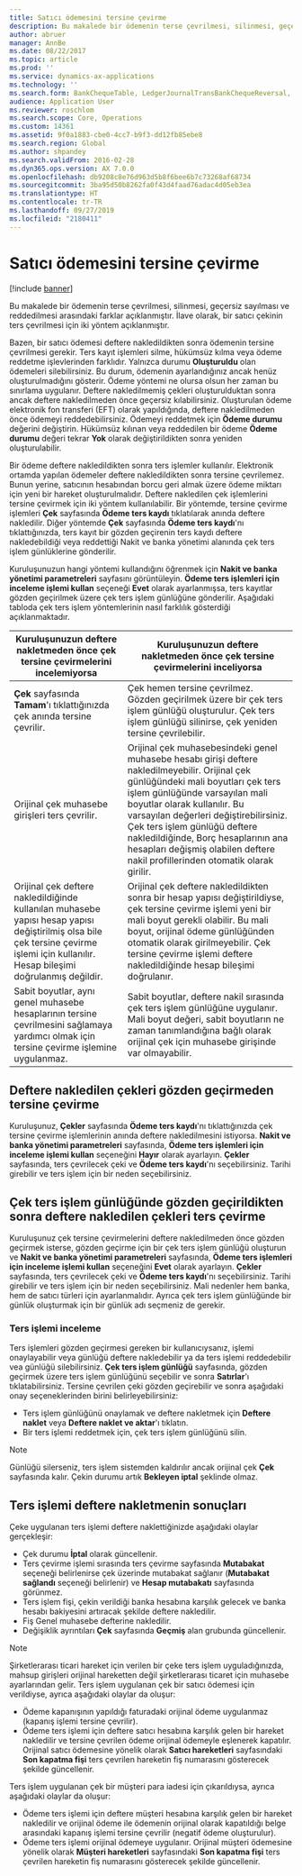 ```yaml
---
title: Satıcı ödemesini tersine çevirme
description: Bu makalede bir ödemenin terse çevrilmesi, silinmesi, geçersiz sayılması ve reddedilmesi arasındaki farklar açıklanmıştır. İlave olarak, bir satıcı çekinin ters çevrilmesi için iki yöntem açıklanmıştır.
author: abruer
manager: AnnBe
ms.date: 08/22/2017
ms.topic: article
ms.prod: ''
ms.service: dynamics-ax-applications
ms.technology: ''
ms.search.form: BankChequeTable, LedgerJournalTransBankChequeReversal, LedgerJournalTransVendPaym
audience: Application User
ms.reviewer: roschlom
ms.search.scope: Core, Operations
ms.custom: 14361
ms.assetid: 9f0a1883-cbe0-4cc7-b9f3-dd12fb85ebe8
ms.search.region: Global
ms.author: shpandey
ms.search.validFrom: 2016-02-28
ms.dyn365.ops.version: AX 7.0.0
ms.openlocfilehash: db9208c8e76d963d5b8f6bee6b7c73268af68734
ms.sourcegitcommit: 3ba95d50b8262fa0f43d4faad76adac4d05eb3ea
ms.translationtype: HT
ms.contentlocale: tr-TR
ms.lasthandoff: 09/27/2019
ms.locfileid: "2180411"
---
```

# <a name="reverse-a-vendor-payment"></a>Satıcı ödemesini tersine çevirme

[!include [banner](../includes/banner.md)]

Bu makalede bir ödemenin terse çevrilmesi, silinmesi, geçersiz sayılması ve reddedilmesi arasındaki farklar açıklanmıştır. İlave olarak, bir satıcı çekinin ters çevrilmesi için iki yöntem açıklanmıştır. 

Bazen, bir satıcı ödemesi deftere nakledildikten sonra ödemenin tersine çevrilmesi gerekir. Ters kayıt işlemleri silme, hükümsüz kılma veya ödeme reddetme işlevlerinden farklıdır. Yalnızca durumu **Oluşturuldu** olan ödemeleri silebilirsiniz. Bu durum, ödemenin ayarlandığınız ancak henüz oluşturulmadığını gösterir. Ödeme yöntemi ne olursa olsun her zaman bu sınırlama uygulanır. Deftere nakledilmemiş çekleri oluşturulduktan sonra ancak deftere nakledilmeden önce geçersiz kılabilirsiniz. Oluşturulan ödeme elektronik fon transferi (EFT) olarak yapıldığında, deftere nakledilmeden önce ödemeyi reddedebilirsiniz. Ödemeyi reddetmek için **Ödeme durumu** değerini değiştirin. Hükümsüz kılınan veya reddedilen bir ödeme **Ödeme durumu** değeri tekrar **Yok** olarak değiştirildikten sonra yeniden oluşturulabilir. 

Bir ödeme deftere nakledildikten sonra ters işlemler kullanılır. Elektronik ortamda yapılan ödemeler deftere nakledildikten sonra tersine çevrilemez. Bunun yerine, satıcının hesabından borcu geri almak üzere ödeme miktarı için yeni bir hareket oluşturulmalıdır. Deftere nakledilen çek işlemlerini tersine çevirmek için iki yöntem kullanılabilir. Bir yöntemde, tersine çevirme işlemleri **Çek** sayfasında **Ödeme ters kaydı** tıklatılarak anında deftere nakledilir. Diğer yöntemde **Çek** sayfasında **Ödeme ters kaydı**'nı tıklattığınızda, ters kayıt bir gözden geçirenin ters kaydı deftere nakledebildiği veya reddettiği Nakit ve banka yönetimi alanında çek ters işlem günlüklerine gönderilir. 

Kuruluşunuzun hangi yöntemi kullandığını öğrenmek için **Nakit ve banka yönetimi parametreleri** sayfasını görüntüleyin. **Ödeme ters işlemleri için inceleme işlemi kullan** seçeneği **Evet** olarak ayarlanmışsa, ters kayıtlar gözden geçirilmek üzere çek ters işlem günlüğüne gönderilir. Aşağıdaki tabloda çek ters işlem yöntemlerinin nasıl farklılık gösterdiği açıklanmaktadır.

| Kuruluşunuzun deftere nakletmeden önce çek tersine çevirmelerini incelemiyorsa                                                                                                                                  | Kuruluşunuzun deftere nakletmeden önce çek tersine çevirmelerini inceliyorsa                                                                                                                                                                                                                                                                                                                                                                     |
|-----------------------------------------------------------------------------------------------------------------------------------------------------------------------------------------------------|---------------------------------------------------------------------------------------------------------------------------------------------------------------------------------------------------------------------------------------------------------------------------------------------------------------------------------------------------------------------------------------------------------------------------------|
| **Çek** sayfasında **Tamam**'ı tıklattığınızda çek anında tersine çevrilir.                                                                                                                      | Çek hemen tersine çevrilmez. Gözden geçirilmek üzere bir çek ters işlem günlüğü oluşturulur. Çek ters işlem günlüğü silinirse, çek yeniden tersine çevrilebilir.                                                                                                                                                                                                                                                                |
| Orijinal çek muhasebe girişleri ters çevrilir.                                                                                                                                         | Orijinal çek muhasebesindeki genel muhasebe hesabı girişi deftere nakledilmeyebilir. Orijinal çek günlüğündeki mali boyutları çek ters işlem günlüğünde varsayılan mali boyutlar olarak kullanılır. Bu varsayılan değerleri değiştirebilirsiniz. Çek ters işlem günlüğü deftere nakledildiğinde, Borç hesaplarının ana hesapları değişmiş olabilen deftere nakil profillerinden otomatik olarak girilir. |
| Orijinal çek deftere nakledildiğinde kullanılan muhasebe yapısı hesap yapısı değiştirilmiş olsa bile çek tersine çevirme işlemi için kullanılır. Hesap bileşimi doğrulanmış değildir. | Orijinal çek deftere nakledildikten sonra bir hesap yapısı değiştirildiyse, çek tersine çevirme işlemi yeni bir mali boyut gerekli olabilir. Bu mali boyut, orijinal ödeme günlüğünden otomatik olarak girilmeyebilir. Çek tersine çevirme işlemi deftere nakledildiğinde hesap bileşimi doğrulanır.                                                                                                        |
| Sabit boyutlar, aynı genel muhasebe hesaplarının tersine çevrilmesini sağlamaya yardımcı olmak için tersine çevirme işlemine uygulanmaz.                                                                                      | Sabit boyutlar, deftere nakil sırasında çek ters işlem günlüğüne uygulanır. Mali boyut değeri, sabit boyutların ne zaman tanımlandığına bağlı olarak orijinal çek için muhasebe girişinde var olmayabilir.                                                                                                                                                                                                     |

## <a name="reverse-posted-checks-without-reviewing-them"></a>Deftere nakledilen çekleri gözden geçirmeden tersine çevirme
Kuruluşunuz, **Çekler** sayfasında **Ödeme ters kaydı**'nı tıklattığınızda çek tersine çevirme işlemlerinin anında deftere nakledilmesini istiyorsa. **Nakit ve banka yönetimi parametreleri** sayfasında, **Ödeme ters işlemleri için inceleme işlemi kullan** seçeneğini **Hayır** olarak ayarlayın. **Çekler** sayfasında, ters çevrilecek çeki ve **Ödeme ters kaydı**'nı seçebilirsiniz. Tarihi girebilir ve ters işlem için bir neden seçebilirsiniz.

## <a name="reverse-posted-checks-after-they-are-reviewed-in-the-check-reversal-journal"></a>Çek ters işlem günlüğünde gözden geçirildikten sonra deftere nakledilen çekleri ters çevirme
Kuruluşunuz çek tersine çevirmelerini deftere nakledilmeden önce gözden geçirmek isterse, gözden geçirme için bir çek ters işlem günlüğü oluşturun ve **Nakit ve banka yönetimi parametreleri** sayfasında, **Ödeme ters işlemleri için inceleme işlemi kullan** seçeneğini **Evet** olarak ayarlayın. **Çekler** sayfasında, ters çevrilecek çeki ve **Ödeme ters kaydı**'nı seçebilirsiniz. Tarihi girebilir ve ters işlem için bir neden seçebilirsiniz. Mali nedenler hem banka, hem de satıcı türleri için ayarlanmalıdır. Ayrıca çek ters işlem günlüğünde bir günlük oluşturmak için bir günlük adı seçmeniz de gerekir.

### <a name="review-a-reversal"></a>Ters işlemi inceleme

Ters işlemleri gözden geçirmesi gereken bir kullanıcıysanız, işlemi onaylayabilir veya günlüğü deftere nakledebilir ya da ters işlemi reddedebilir vea günlüğü silebilirsiniz. **Çek ters işlem günlüğü** sayfasında, gözden geçirmek üzere ters işlem günlüğünü seçebilir ve sonra **Satırlar**'ı tıklatabilirsiniz. Tersine çevrilen çeki gözden geçirebilir ve sonra aşağıdaki onay seçeneklerinden birini belirleyebilirsiniz:

-   Ters işlem günlüğünü onaylamak ve deftere nakletmek için **Deftere naklet** veya **Deftere naklet ve aktar**'ı tıklatın.
-   Bir ters işlemi reddetmek için, çek ters işlem günlüğünü silin.

> [!NOTE]
> Günlüğü silerseniz, ters işlem sistemden kaldırılır ancak orijinal çek **Çek** sayfasında kalır. Çekin durumu artık **Bekleyen iptal** şeklinde olmaz.

## <a name="results-of-posting-a-reversal"></a>Ters işlemi deftere nakletmenin sonuçları
Çeke uygulanan ters işlemi deftere naklettiğinizde aşağıdaki olaylar gerçekleşir:

-   Çek durumu **İptal** olarak güncellenir.
-   Ters çevirme işlemi sırasında ters çevirme sayfasında **Mutabakat** seçeneği belirlenirse çek üzerinde mutabakat sağlanır (**Mutabakat sağlandı** seçeneği belirlenir) ve **Hesap mutabakatı** sayfasında görünmez.
-   Ters işlem fişi, çekin verildiği banka hesabına karşılık gelecek ve banka hesabı bakiyesini artıracak şekilde deftere nakledilir.
-   Fiş Genel muhasebe defterine nakledilir.
-   Değişiklik ayrıntıları **Çek** sayfasında **Geçmiş** alan grubunda güncellenir.

> [!NOTE] 
> Şirketlerarası ticari hareket için verilen bir çeke ters işlem uyguladığınızda, mahsup girişleri orijinal hareketten değil şirketlerarası ticaret için muhasebe ayarlarından gelir. Ters işlem uygulanan çek bir satıcı ödemesi için verildiyse, ayrıca aşağıdaki olaylar da oluşur:

-   Ödeme kapanışının yapıldığı faturadaki orijinal ödeme uygulanmaz (kapanış işlemi tersine çevrilir).
-   Ödeme ters işlemi için deftere satıcı hesabına karşılık gelen bir hareket nakledilir ve tersine çevrilen ödeme orijinal ödemeyle eşlenerek kapatılır. Orijinal satıcı ödemesine yönelik olarak **Satıcı hareketleri** sayfasındaki **Son kapatma fişi** ters çevrilen hareketin fiş numarasını gösterecek şekilde güncellenir.

Ters işlem uygulanan çek bir müşteri para iadesi için çıkarıldıysa, ayrıca aşağıdaki olaylar da oluşur:

-   Ödeme ters işlemi için deftere müşteri hesabına karşılık gelen bir hareket nakledilir ve orijinal ödeme ile ödemenin orijinal olarak kapatıldığı belge arasındaki kapanış işlemi tersine çevrilir (negatif ödeme oluşturulur).
-   Ödeme ters işlemi orijinal ödemeye uygulanır. Orijinal müşteri ödemesine yönelik olarak **Müşteri hareketleri** sayfasındaki **Son kapatma fişi** ters çevrilen hareketin fiş numarasını gösterecek şekilde güncellenir.




